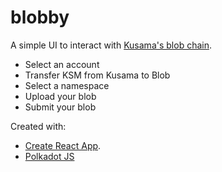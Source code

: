 # blobby

A simple UI to interact with [Kusama's blob chain](https://github.com/thrumdev/blobs).

- Select an account
- Transfer KSM from Kusama to Blob
- Select a namespace
- Upload your blob
- Submit your blob

Created with:

- [Create React App](https://github.com/facebook/create-react-app).
- [Polkadot JS](https://polkadot.js.org/)
